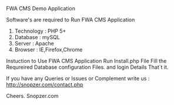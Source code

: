FWA CMS Demo Application

Software's are required to Run FWA CMS Application 
1. Technology : PHP 5+ 
2. Database : mySQL 
3. Server : Apache 
4. Browser : IE,Firefox,Chrome

Instuction to Use FWA CMS Application
Run Install.php File 
Fill the Requreired Database configuration Files. and login Details
That`t it.

If you have any Queries or Issues or Complement write us : http://snopzer.com/contact.php

Cheers. 
Snopzer.com